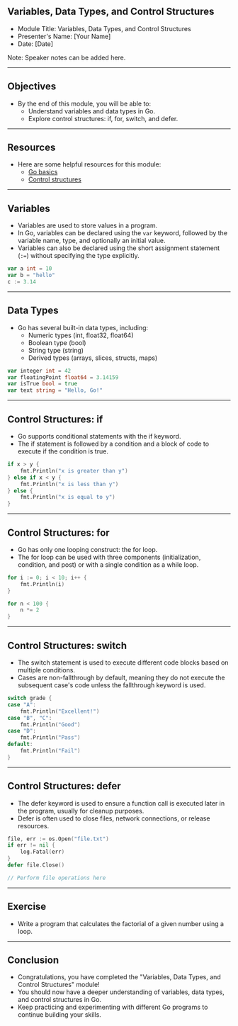 <!-- .slide: data-background="css/custom.css" -->
## Variables, Data Types, and Control Structures

- Module Title: Variables, Data Types, and Control Structures
- Presenter's Name: [Your Name]
- Date: [Date]

Note:
Speaker notes can be added here.

---
## Objectives

- By the end of this module, you will be able to:
  - Understand variables and data types in Go.
  - Explore control structures: if, for, switch, and defer.

---
## Resources

- Here are some helpful resources for this module:
  - [Go basics](https://gobyexample.com/variables)
  - [Control structures](https://gobyexample.com/for)

---
## Variables

- Variables are used to store values in a program.
- In Go, variables can be declared using the `var` keyword, followed by the variable name, type, and optionally an initial value.
- Variables can also be declared using the short assignment statement (`:=`) without specifying the type explicitly.

```go
var a int = 10
var b = "hello"
c := 3.14
```

---
## Data Types
 
- Go has several built-in data types, including:
  - Numeric types (int, float32, float64)
  - Boolean type (bool)
  - String type (string)
  - Derived types (arrays, slices, structs, maps)

```go
var integer int = 42
var floatingPoint float64 = 3.14159
var isTrue bool = true
var text string = "Hello, Go!"
```

---
## Control Structures: if
- Go supports conditional statements with the if keyword.
- The if statement is followed by a condition and a block of code to execute if the condition is true.

```go
if x > y {
    fmt.Println("x is greater than y")
} else if x < y {
    fmt.Println("x is less than y")
} else {
    fmt.Println("x is equal to y")
}
```

---
## Control Structures: for

- Go has only one looping construct: the for loop.
- The for loop can be used with three components (initialization, condition, and post) or with a single condition as a while loop.

```go
for i := 0; i < 10; i++ {
    fmt.Println(i)
}

for n < 100 {
    n *= 2
}
```

---
## Control Structures: switch

- The switch statement is used to execute different code blocks based on multiple conditions.
- Cases are non-fallthrough by default, meaning they do not execute the subsequent case's code unless the fallthrough keyword is used.

```go
switch grade {
case "A":
    fmt.Println("Excellent!")
case "B", "C":
    fmt.Println("Good")
case "D":
    fmt.Println("Pass")
default:
    fmt.Println("Fail")
}
```

---
## Control Structures: defer

- The defer keyword is used to ensure a function call is executed later in the program, usually for cleanup purposes.
- Defer is often used to close files, network connections, or release resources.

```go
file, err := os.Open("file.txt")
if err != nil {
    log.Fatal(err)
}
defer file.Close()

// Perform file operations here
```


---
## Exercise

- Write a program that calculates the factorial of a given number using a loop.

---
## Conclusion

- Congratulations, you have completed the "Variables, Data Types, and Control Structures" module!
- You should now have a deeper understanding of variables, data types, and control structures in Go.
- Keep practicing and experimenting with different Go programs to continue building your skills.

